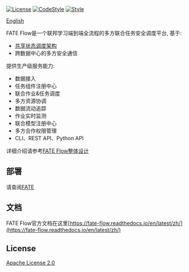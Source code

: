 [![License](https://img.shields.io/badge/License-Apache%202.0-blue.svg)](https://opensource.org/licenses/Apache-2.0) [![CodeStyle](https://img.shields.io/badge/Check%20Style-Google-brightgreen)](https://checkstyle.sourceforge.io/google_style.html) [![Style](https://img.shields.io/badge/Check%20Style-Black-black)](https://checkstyle.sourceforge.io/google_style.html)

[English](./README.md)

FATE Flow是一个联邦学习端到端全流程的多方联合任务安全调度平台, 基于:

- [共享状态调度架构](https://storage.googleapis.com/pub-tools-public-publication-data/pdf/41684.pdf)
- 跨数据中心的多方安全通信

提供生产级服务能力:

- 数据接入
- 任务组件注册中心
- 联合作业&任务调度
- 多方资源协调
- 数据流动追踪
- 作业实时监测
- 联合模型注册中心
- 多方合作权限管理
- CLI、REST API、Python API

详细介绍请参考[FATE Flow整体设计](https://fate-flow.readthedocs.io/en/latest/zh/fate_flow/)

## 部署

请查阅[FATE](https://github.com/FederatedAI/FATE)

## 文档

FATE Flow官方文档在这里[https://fate-flow.readthedocs.io/en/latest/zh/](https://fate-flow.readthedocs.io/en/latest/zh/)

## License
[Apache License 2.0](LICENSE)
